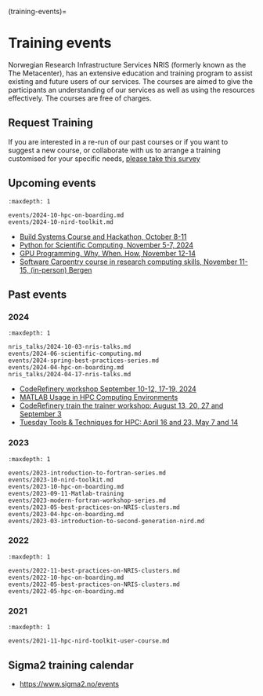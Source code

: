 (training-events)=

# Training events

Norwegian Research Infrastructure Services NRIS (formerly known as the
The Metacenter), has an extensive education and training program to assist existing
and future users of our services. The courses are aimed to give the participants
an understanding of our services as well as using the resources effectively.
The courses are free of charges. 

## Request Training

If you are interested in a re-run of our past courses or if you want to suggest a new course, or collaborate with us to arrange a training customised for your specific needs, [please take this survey](https://docs.google.com/forms/d/e/1FAIpQLSf1EWya61Z869ZVDrIn1OIVVDTeUaSjmuG3IDwUZ4uWI_INfw/viewform)

## Upcoming events

```{toctree}
:maxdepth: 1

events/2024-10-hpc-on-boarding.md
events/2024-10-nird-toolkit.md
```

- [Build Systems Course and Hackathon, October 8-11](https://www.pdc.kth.se/about/events/training/build-systems-course-and-hackathon-part-i-1.1346795)
- [Python for Scientific Computing, November 5-7, 2024](https://www.aalto.fi/en/events/python-for-scientific-computing-5-7november2024)
- [GPU Programming. Why. When. How, November 12-14](https://enccs.se/events/gpu-programming-why-when-how-2024/)
- [Software Carpentry course in research computing skills, November 11-15, (in-person) Bergen ](https://www.uib.no/en/ub/172439/software-carpentry-course-research-computing-skills)

## Past events

### 2024

```{toctree}
:maxdepth: 1

nris_talks/2024-10-03-nris-talks.md
events/2024-06-scientific-computing.md
events/2024-spring-best-practices-series.md
events/2024-04-hpc-on-boarding.md
nris_talks/2024-04-17-nris-talks.md

```

- [CodeRefinery workshop September 10-12, 17-19, 2024](https://coderefinery.github.io/2024-09-10-workshop/)
- [MATLAB Usage in HPC Computing Environments](https://www.mathworks.com/company/events/seminars/series/mondays-with-matlab-nordic-hpc-workshops-nrd-2024.html)
- [CodeRefinery train the trainer workshop: August 13, 20, 27 and September 3](https://coderefinery.github.io/train-the-trainer/)
- [Tuesday Tools & Techniques for HPC: April 16 and 23, May 7 and 14](https://scicomp.aalto.fi/training/scip/ttt4hpc-2024/index.html)

### 2023

```{toctree}
:maxdepth: 1

events/2023-introduction-to-fortran-series.md
events/2023-10-nird-toolkit.md
events/2023-10-hpc-on-boarding.md
events/2023-09-11-Matlab-training
events/2023-modern-fortran-workshop-series.md
events/2023-05-best-practices-on-NRIS-clusters.md
events/2023-04-hpc-on-boarding.md
events/2023-03-introduction-to-second-generation-nird.md
```


### 2022

```{toctree}
:maxdepth: 1

events/2022-11-best-practices-on-NRIS-clusters.md
events/2022-10-hpc-on-boarding.md
events/2022-05-best-practices-on-NRIS-clusters.md
events/2022-05-hpc-on-boarding.md
```


### 2021

```{toctree}
:maxdepth: 1

events/2021-11-hpc-nird-toolkit-user-course.md
```


## Sigma2 training calendar

- <https://www.sigma2.no/events>
